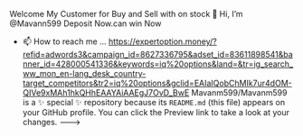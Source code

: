 Welcome My Customer
for Buy and Sell with on stock
👋 Hi, I’m @Mavann599
Deposit Now.can win Now
- 📫 How to reach me ...
https://expertoption.money/?refid=adwords3&campaign_id=8627336795&adset_id=83611898541&banner_id=428000541336&keywords=iq%20options&land=&tr=ig_search_ww_mon_en-lang_desk_country-target_competitors&tr2=iq%20options&gclid=EAIaIQobChMIk7ur4dOM-QIVe9xMAh1hkQHhEAAYAiAAEgJ7OvD_BwE
Mavanm599/Mavanm599 is a ✨ special ✨ repository because its `README.md` (this file) appears on your GitHub profile.
You can click the Preview link to take a look at your changes.
--->
